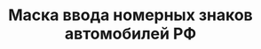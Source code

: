 <p align="center">
    <h1 align="center">Маска ввода номерных знаков автомобилей РФ</h1>
    <br>
</p>

